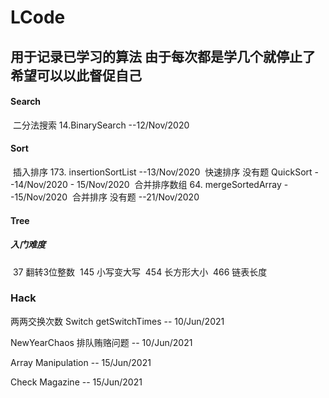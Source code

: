 # LCode
用于记录已学习的算法
由于每次都是学几个就停止了 希望可以以此督促自己
----
#### Search<br>

​    二分法搜索 14.BinarySearch          --12/Nov/2020

#### Sort

​    插入排序 173. insertionSortList     --13/Nov/2020
​    快速排序 没有题 QuickSort            --14/Nov/2020 - 15/Nov/2020
​    合并排序数组 64. mergeSortedArray    --15/Nov/2020
​    合并排序 没有题                      --21/Nov/2020
​    

#### Tree

##### 入门难度

​    37 翻转3位整数
​    145 小写变大写
​    454 长方形大小
​    466 链表长度

### Hack

两两交换次数 Switch getSwitchTimes  -- 10/Jun/2021

NewYearChaos   排队贿赂问题			-- 10/Jun/2021

Array Manipulation 							-- 15/Jun/2021

Check Magazine									-- 15/Jun/2021
